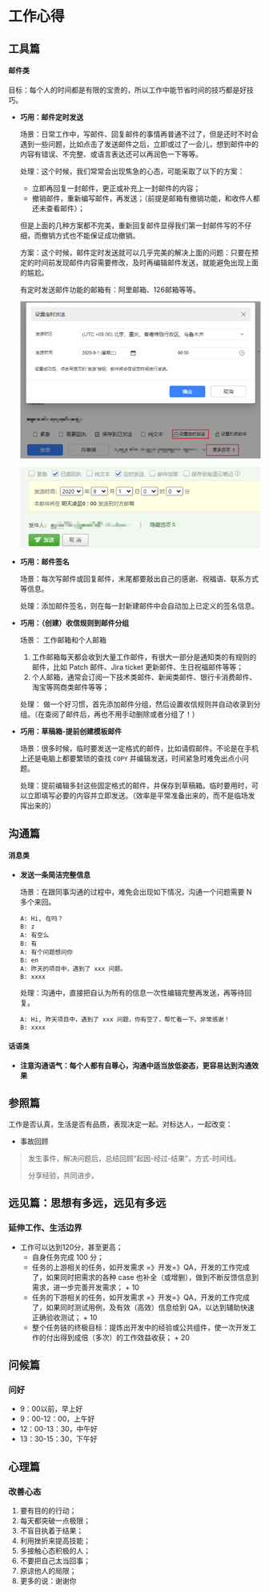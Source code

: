# 工作心得

## 工具篇

#### 邮件类

目标：每个人的时间都是有限的宝贵的，所以工作中能节省时间的技巧都是好技巧。

- **巧用：邮件定时发送**

    场景：日常工作中，写邮件、回复邮件的事情再普通不过了，但是还时不时会遇到一些问题，比如点击了发送邮件之后，立即或过了一会儿，想到邮件中的内容有错误、不完整、或语言表达还可以再润色一下等等。
    
    处理：这个时候，我们常常会出现焦急的心态，可能采取了以下的方案：
        
    * 立即再回复一封邮件，更正或补充上一封邮件的内容；
    * 撤销邮件，重新编写邮件，再发送；（前提是邮箱有撤销功能，和收件人都还未查看邮件）；

    但是上面的几种方案都不完美，重新回复邮件显得我们第一封邮件写的不仔细，而撤销方式也不能保证成功撤销。
    
    方案：这个时候，邮件定时发送就可以几乎完美的解决上面的问题：只要在预定的时间前发现邮件内容需要修改，及时再编辑邮件发送，就能避免出现上面的尴尬。
    
    有定时发送邮件功能的邮箱有：阿里邮箱、126邮箱等等。

    ![阿里邮箱定时发送功能](../assets/images/email-timer-ali.png)
    
    ![126邮箱定时发送功能](../assets/images/email-timer-126.png)
   
- **巧用：邮件签名**

    场景：每次写邮件或回复邮件，末尾都要敲出自己的感谢、祝福语、联系方式等信息。
    
    处理：添加邮件签名，则在每一封新建邮件中会自动加上已定义的签名信息。

- **巧用：（创建）收信规则到邮件分组**

    场景： 工作邮箱和个人邮箱
    1. 工作邮箱每天都会收到大量工作邮件，有很大一部分是通知类的有规则的邮件，比如 Patch 邮件、Jira ticket 更新邮件、生日祝福邮件等等；
    2. 个人邮箱，通常会订阅一下技术类邮件、新闻类邮件、银行卡消费邮件、淘宝等网商类邮件等等；
          
    处理： 做一个好习惯，首先添加邮件分组，然后设置收信规则并自动收录到分组。（在查阅了邮件后，再也不用手动删除或者分组了！）

- **巧用：草稿箱-提前创建模板邮件**

    场景：很多时候，临时要发送一定格式的邮件，比如请假邮件。不论是在手机上还是电脑上都要繁琐的查找 `COPY` 并编辑发送，时间紧急时难免出点小问题。
    
    处理：提前编辑多封这些固定格式的邮件，并保存到草稿箱。临时要用时，可以立即填写必要的内容并立即发送。（效率是平常准备出来的，而不是临场发挥出来的）

## 沟通篇

#### 消息类

- **发送一条简洁完整信息**

    场景：在跟同事沟通的过程中，难免会出现如下情况，沟通一个问题需要 N 多个来回。

      A: Hi, 在吗？
      B: z
      A: 有空么
      B: 有
      A: 有个问题想问你
      B: en
      A: 昨天的项目中，遇到了 xxx 问题。
      B: xxxx
    
    处理：沟通中，直接把自认为所有的信息一次性编辑完整再发送，再等待回复。

      A: Hi, 昨天项目中，遇到了 xxx 问题，你有空了，帮忙看一下。非常感谢！
      B: xxxx

#### 话语类
    
- **注意沟通语气：每个人都有自尊心，沟通中适当放低姿态，更容易达到沟通效果**

## 参照篇
工作是否认真，生活是否有品质，表现决定一起。对标达人，一起改变：

- 事故回顾
> 发生事件，解决问题后，总结回顾“起因-经过-结果”，方式-时间线。
>
> 分享经验，共同进步。

## 远见篇：思想有多远，远见有多远

### 延伸工作、生活边界

- 工作可以达到120分，甚至更高；
    - 自身任务完成 100 分；
    - 任务的上游相关的任务，如开发需求 =》开发=》QA，开发的工作完成了，如果同时把需求的各种 case 也补全（或增删），做到不断反馈信息到需求，进一步完善开发需求； + 10
    - 任务的下游相关的任务，如开发需求 =》开发=》QA，开发的工作完成了，如果同时测试用例，及有效（高效）信息给到 QA，以达到辅助快速正确验收测试； + 10
    - 整个任务链的终极目标：提炼出开发中的经验或公共组件，使一次开发工作的付出得到成倍（多次）的工作效益收获； + 20

## 问候篇

### 问好

- 9：00以前，早上好
- 9：00-12：00，上午好
- 12：00-13：30，中午好
- 13：30-15：30，下午好

## 心理篇

### 改善心态

1. 要有目的的行动；
1. 每天都突破一点极限；
1. 不盲目执着于结果；
1. 利用挫折来提高技能；
1. 多接触心态积极的人；
1. 不要把自己太当回事；
1. 原谅他人的局限；
1. 更多的说：谢谢你
